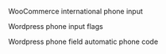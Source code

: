WooCommerce international phone input 

Wordpress phone input flags 

Wordpress phone field automatic phone code

